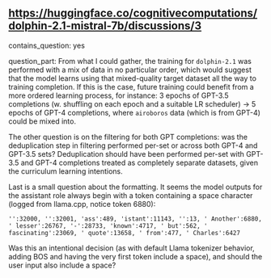## https://huggingface.co/cognitivecomputations/dolphin-2.1-mistral-7b/discussions/3

contains_question: yes

question_part: From what I could gather, the training for `dolphin-2.1` was performed with a mix of data in no particular order, which would suggest that the model learns using that mixed-quality target dataset all the way to training completion. If this is the case, future training could benefit from a more ordered learning process, for instance: 3 epochs of GPT-3.5 completions (w. shuffling on each epoch and a suitable LR scheduler) -> 5 epochs of GPT-4 completions, where `airoboros` data (which is from GPT-4) could be mixed into.

The other question is on the filtering for both GPT completions: was the deduplication step in filtering performed per-set or across both GPT-4 and GPT-3.5 sets? Deduplication should have been performed per-set with GPT-3.5 and GPT-4 completions treated as completely separate datasets, given the curriculum learning intentions.

Last is a small question about the formatting. It seems the model outputs for the assistant role always begin with a token containing a space character (logged from llama.cpp, notice token 6880):

```'':32000, '':32001, 'ass':489, 'istant':11143, '':13, ' Another':6880, ' lesser':26767, '-':28733, 'known':4717, ' but':562, ' fascinating':23069, ' quote':13658, ' from':477, ' Charles':6427``` 

Was this an intentional decision (as with default Llama tokenizer behavior, adding BOS and having the very first token include a space), and should the user input also include a space?